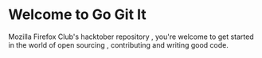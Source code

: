 # Welcome to Go Git It
Mozilla Firefox Club's hacktober repository , you're welcome to get started in the world of open sourcing , contributing and writing good code.
